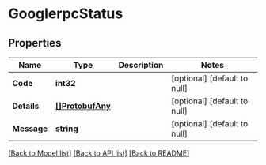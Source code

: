 # GooglerpcStatus

## Properties
Name | Type | Description | Notes
------------ | ------------- | ------------- | -------------
**Code** | **int32** |  | [optional] [default to null]
**Details** | [**[]ProtobufAny**](protobufAny.md) |  | [optional] [default to null]
**Message** | **string** |  | [optional] [default to null]

[[Back to Model list]](../README.md#documentation-for-models) [[Back to API list]](../README.md#documentation-for-api-endpoints) [[Back to README]](../README.md)


